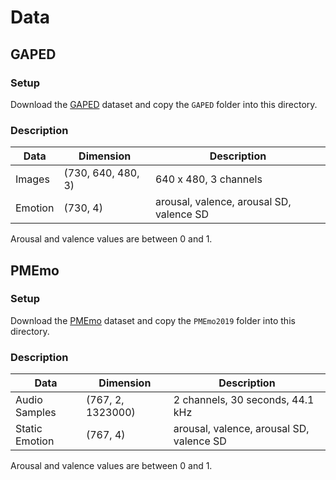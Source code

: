 # Data

## GAPED

### Setup

Download the [GAPED](https://www.unige.ch/cisa/index.php/download_file/view/288/296/)
dataset and copy the `GAPED` folder into this directory.

### Description

Data | Dimension | Description
--- | --- | ---
Images | (730, 640, 480, 3) | 640 x 480, 3 channels
Emotion | (730, 4) | arousal, valence, arousal SD, valence SD

Arousal and valence values are between 0 and 1.

## PMEmo

### Setup

Download the [PMEmo](https://drive.google.com/file/d/1UzC3NCDj30j9Ba7i5lkMzWO5gFqSr0OJ/view)
dataset and copy the `PMEmo2019` folder into this directory.

### Description

Data | Dimension | Description
--- | --- | ---
Audio Samples | (767, 2, 1323000) | 2 channels, 30 seconds, 44.1 kHz
Static Emotion | (767, 4) | arousal, valence, arousal SD, valence SD

Arousal and valence values are between 0 and 1.
